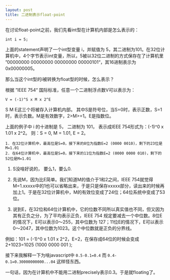 ```yaml
---
layout: post
title: 二进制表示float-point
---
```


在讨论float-point之前，我们先看int型在计算机内部是怎么表示的：
 
 ``` int i = 5; ```
 
上面的statement声明了一个int型变量 i，并赋值为 5，其二进制为101。在32位计算机中，4个字节表示int变量，所以，5被以32位二进制的方式保存在了计算机里 ”00000000 00000000 00000000 00000101“，其16进制表示为 0x00000005。

那么当这个int型的i被转换为float型的时候，怎么表示？

根据 ”IEEE 754“ 国际标准，任意一个二进制浮点数V可以表示为：
 
 ``` V = (-1)^S x M x 2^E ```
 
S M E这三个将被存入计算机内部。 其中S是符号位，当S=0时，表示正数，S=1时，表示负数。M是有效数字，2>M>=1。E是指数位。

上面的例子中 i 的十进制是 5， 二进制为 101， 表示成IEEE 754形式为：(-1)^0 x 1.01 x 2^2。 则：S = 0, M = 1.01, E = 2。

    1. 在32位计算机中，最高位是S=0，接下来的8位为指数E=2 (0000 0010)，剩下的23位是M=1.01
    2. 在64位计算机中，最高位是S=0，接下来的11位为指数E=2 (0000 0000 010)，剩下的52位是M=1.01
    
1. S没啥好说的， 要么1，要么0.

2. 先说M，因为比E简单。我们知道M的值介于1和2之间，IEEE 754就觉得 M=1.xxxxx中的1也可以省略出来，于是只是保存xxxxx部分，读出来的时候再加上1。于是在32位计算机中，M的有效位变成了24位；64位系统中变成了53位。

3. 说到E，在32位和64位计算机中，它的位数不同所以真实值也不同，但又因为其有正负之分，为了平均表示正负，IEEE 754 规定要减去一个中位数。8位E的情况下，E可以表示0～255，其中位数为 127；11位E的情况下，E可以表示0～2047，其中位数为1023。这个中位数就是正负的分界线。

例如：101 = (-1)^0 x 1.01 x 2^2，E=2，在保存成64位的时候会变成2+1023=1025 (1000 0000 001 );

接下来我解释一下为啥javascript中 ```0.5-0.1=0.4``` 而 ```0.4-0.1=0.30000000000...04``` 这样怪东西。

一句话，因为在计算机中不能用二进制precisely表示0.3。于是就floating了。